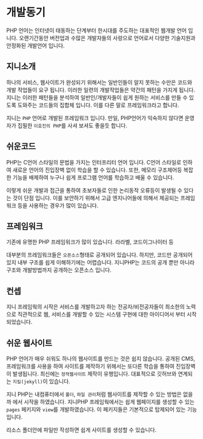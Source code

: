# 개발동기
PHP 언어는 인터넷이 태동하는 단계부터 한시대를 주도하는 대표적인 웹개발 언어 입니다.
오랜기간동안 버전업과 수많은 개발자들의 사랑으로 언어로서 다양한 기술지원과 안정화된 개발언어 입니다.

## 지니소개
하나의 서비스, 웹사이트가 완성되기 위해서는 일반인들이 알지 못하는 수만은 코드와 개발 작업들이 요구 됩니다. 이러한 일련의 개발작업들은 약간의 패턴을 가지게 됩니다. 지니는 이러한 패턴들을 분석하여 일반인/개발자들이 쉽게 원하는 서비스를 만들 수 있도록 도와주는 코드들의 집합체 입니다. 이를 다른 말로 프레임워크라고 합니다.

지니는 `PHP` 언어로 개발된 프레임워크 입니다. 만일, PHP언어가 익숙하지 않다면 운영자가 집필한 `이호진의 PHP`를 사셔 보셔도 좋을듯 합니다.

## 쉬운코드
PHP는 C언어 스타일의 문법을 가지는 인터프리터 언어 입니다. C언어 스타일로 인하여 새로운 언어의 진입장벽 없이 학습을 할 수 있습니다.
또한, 메모리 구조제어등 복잡한 기능을 배제하여 누구나 쉽게 프로그램 언어를 학습하고 배울 수 있습니다.

이렇게 쉬운 개발과 접근을 통하여 초보자들로 인한 논리동작 오류등이 발생될 수 있다는 것이 단점 입니다. 
이를 보안하기 위해서 고급 엔지니어들에 의해서 제공되는 프레임워크 등을 사용하는 경우가 많이 있습니다.

## 프레임워크
기존에 유명한 PHP 프레임워크가 많이 있습니다. 라라벨, 코드이그나이터 등

대부분의 프레임워크들은 `오픈소스`형태로 공개되어 있습니다. 하지만, 코드만 공개되어 있지 내부 구조를 쉽게 이해하기에는 어렵습니다.
지니PHP는 코드의 공개 뿐만 아니라 구조와 개발방법까지 공개하는 오픈소스 입니다.

## 컨셉
지니 프레임웍의 시작은 서비스를 개발하고자 하는 전공자/비전공자들이 최소한의 노력으로 직관적으로 웹, 서비스를 개발할 수 있는 시스템 구현에 대한 아이디어서 부터 시작되었습니다.

## 쉬운 웹사이트
PHP 언어가 매우 쉬워도 하나의 웹사이트를 만드는 것은 쉽지 않습니다. 공개된 CMS, 프레임워크를 사용을 하여 사이트를 제작하기 위헤서는 또다른 학습을 통하여 진입장벽이 발생됩니다.
최신에는 `정적웹사이트` 제작이 유행입니다. 대표적으로 깃허브와 연계되는 `지킬(jekyll)`이 있습니다.

지니 PHP는 내컴퓨터에서 `폴더`, `파일 관리`처럼 웹사이트를 제작할 수 있는 방법은 없을까 에서 시작을 하였습니다. 
지니PHP 프레임웍에서는 쉽게 웹페이지를 생성할 수 있는 `pages` 페키지와 `view`를 개발하였습니다. 이 페키지들은 기본적으로 탑제되어 있는 기능입니다.

리소스 폴더안에 파일만 작성하면 쉽게 사이트를 생성할 수 있습니다.

